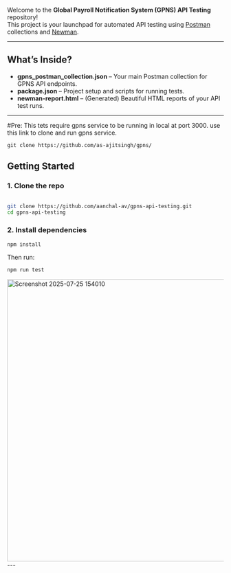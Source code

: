

Welcome to the **Global Payroll Notification System (GPNS) API Testing** repository!  
This project is your launchpad for automated API testing using [Postman](https://www.postman.com/) collections and [Newman](https://www.npmjs.com/package/newman).

---

## What’s Inside?

- **gpns_postman_collection.json** – Your main Postman collection for GPNS API endpoints.
- **package.json** – Project setup and scripts for running tests.
- **newman-report.html** – (Generated) Beautiful HTML reports of your API test runs.

---
#Pre:
This tets require gpns service to be running in local at port 3000.
use this link to clone and run gpns service.
```
git clone https://github.com/as-ajitsingh/gpns/
```
## Getting Started

### 1. Clone the repo

```sh

git clone https://github.com/aanchal-av/gpns-api-testing.git
cd gpns-api-testing
```

### 2. Install dependencies

```sh
npm install
```
Then run:

```sh
npm run test
```
<img width="1043" height="657" alt="Screenshot 2025-07-25 154010" src="https://github.com/user-attachments/assets/5da25bfb-7d96-4c3d-8b8c-22c9111aa3d3" />
---
